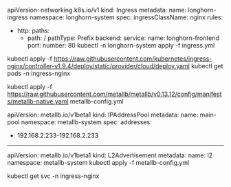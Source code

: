 apiVersion: networking.k8s.io/v1
kind: Ingress
metadata:
  name: longhorn-ingress
  namespace: longhorn-system
spec:
  ingressClassName: nginx
  rules:
  - http:
      paths:
      - path: /
        pathType: Prefix
        backend:
          service:
            name: longhorn-frontend
            port:
              number: 80
kubectl -n longhorn-system apply -f ingress.yml

kubectl apply -f https://raw.githubusercontent.com/kubernetes/ingress-nginx/controller-v1.9.4/deploy/static/provider/cloud/deploy.yaml
kubectl get pods -n ingress-nginx

kubectl apply -f https://raw.githubusercontent.com/metallb/metallb/v0.13.12/config/manifests/metallb-native.yaml
metallb-config.yml

apiVersion: metallb.io/v1beta1
kind: IPAddressPool
metadata:
  name: main-pool
  namespace: metallb-system
spec:
  addresses:
  - 192.168.2.233-192.168.2.233
---
apiVersion: metallb.io/v1beta1
kind: L2Advertisement
metadata:
  name: l2
  namespace: metallb-system
kubectl apply -f metallb-config.yml

kubectl get svc -n ingress-nginx